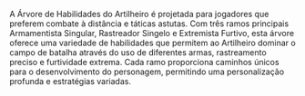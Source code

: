 A Árvore de Habilidades do Artilheiro é projetada para jogadores que preferem combate à distância e táticas astutas. Com três ramos principais Armamentista Singular, Rastreador Singelo e Extremista Furtivo, esta árvore oferece uma variedade de habilidades que permitem ao Artilheiro dominar o campo de batalha através do uso de diferentes armas, rastreamento preciso e furtividade extrema. Cada ramo proporciona caminhos únicos para o desenvolvimento do personagem, permitindo uma personalização profunda e estratégias variadas.
